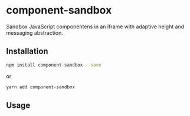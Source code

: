 # component-sandbox

Sandbox JavaScript componentens in an iframe with adaptive height and messaging abstraction.

## Installation

```bash
npm install component-sandbox --save
```

or

```bash
yarn add component-sandbox
```

## Usage

